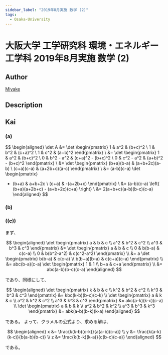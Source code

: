 ```yaml
---
sidebar_label: "2019年8月実施 数学 (2)"
tags:
  - Osaka-University
---
```

# 大阪大学 工学研究科 環境・エネルギー工学科 2019年8月実施 数学 (2)

## **Author**
[Miyake](https://miyake.github.io/exams/index.html)

## **Description**

## **Kai**
### (a)

$$
\begin{aligned}
\det A
&= \det \begin{pmatrix}
1 & a^2 & (b+c)^2 \\ 1 & b^2 & (c+a)^2 \\ 1 & c^2 & (a+b)^2
\end{pmatrix}
\\
&= \det \begin{pmatrix}
1 & a^2 & (b+c)^2 \\
0 & b^2 - a^2 & (c+a)^2 - (b+c)^2 \\
0 & c^2 - a^2 & (a+b)^2 - (b+c)^2
\end{pmatrix}
\\
&= \det \begin{pmatrix}
(b+a)(b-a) & (a+b+2c)(a-b) \\
(c+a)(c-a) & (a+2b+c)(a-c)
\end{pmatrix}
\\
&= (a-b)(c-a) \det \begin{pmatrix}
- (b+a) & a+b+2c \\
(c+a) & -(a+2b+c)
\end{pmatrix}
\\
&= (a-b)(c-a) \left\{ (b+a)(a+2b+c) - (a+b+2c)(c+a) \right\}
\\
&= 2(a+b+c)(a-b)(b-c)(c-a)
\end{aligned}
$$

### (b)

### (\(c\))
まず、

$$
\begin{aligned}
\det \begin{pmatrix} a & b & c \\ a^2 & b^2 & c^2 \\ a^3 & b^3 & c^3 \end{pmatrix}
&= \det \begin{pmatrix}
a & b & c \\ 0 & b(b-a) & c(c-a) \\ 0 & b(b^2-a^2) & c(c^2-a^2)
\end{pmatrix}
\\
&= a \det \begin{pmatrix} b(b-a) & c(c-a) \\ b(b+a)(b-a) & c(c+a)(c-a) \end{pmatrix}
\\
&= abc(b-a)(c-a) \det \begin{pmatrix} 1 & 1 \\ b+a & c+a \end{pmatrix}
\\
&= abc(a-b)(b-c)(c-a)
\end{aligned}
$$

であり、同様にして、

$$
\begin{aligned}
\det \begin{pmatrix} k & b & c \\ k^2 & b^2 & c^2 \\ k^3 & b^3 & c^3 \end{pmatrix}
&= kbc(k-b)(b-c)(c-k)
\\
\det \begin{pmatrix} a & k & c \\ a^2 & k^2 & c^2 \\ a^3 & k^3 & c^3 \end{pmatrix}
&= akc(a-k)(k-c)(c-a)
\\
\det \begin{pmatrix} a & b & k \\ a^2 & b^2 & k^2 \\ a^3 & b^3 & k^3 \end{pmatrix}
&= abk(a-b)(b-k)(k-a)
\end{aligned}
$$

である。
よって、クラメルの公式より、求める解は、

$$
\begin{aligned}
x &= \frac{k(k-b)(c-k)}{a(a-b)(c-a)}
\\
y &= \frac{k(a-k)(k-c)}{b(a-b)(b-c)}
\\
z &= \frac{k(b-k)(k-a)}{c(b-c)(c-a)}
\end{aligned}
$$

である。